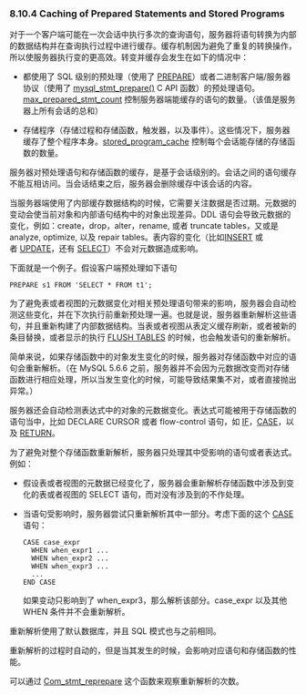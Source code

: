 ### 8.10.4 Caching of Prepared Statements and Stored Programs

对于一个客户端可能在一次会话中执行多次的查询语句，服务器将语句转换为内部的数据结构并在查询执行过程中进行缓存。缓存机制因为避免了重复的转换操作，所以使服务器执行变的更高效。转变并缓存会发生在如下的情况中：

* 都使用了 SQL 级别的预处理（使用了 [PREPARE][1]）或者二进制客户端/服务器协议（使用了 [mysql_stmt_prepare()][2] C API 函数）的预处理语句。[max_prepared_stmt_count][3] 控制服务器端能缓存的语句的数量。（该值是服务器上所有会话的总和）

* 存储程序（存储过程和存储函数，触发器，以及事件）。这些情况下，服务器缓存了整个程序本身。[stored_program_cache][4] 控制每个会话能存储的存储函数的数量。

服务器对预处理语句和存储函数的缓存，是基于会话级别的。会话之间的语句缓存不能互相访问。当会话结束之后，服务器会删除缓存中该会话的内容。

当服务器端使用了内部缓存数据结构的时候，它需要关注数据是否过期。元数据的变动会使当前对象和内部语句结构中的对象出现差异。DDL 语句会导致元数据的变化，例如：create，drop，alter，rename, 或者 truncate tables，又或是 analyze, optimize, 以及 repair tables。表内容的变化（比如[INSERT][6] 或者 [UPDATE][7]，还有 [SELECT][8]）不会对元数据造成影响。

下面就是一个例子。假设客户端预处理如下语句

```
PREPARE s1 FROM 'SELECT * FROM t1';
```

为了避免表或者视图的元数据变化对相关预处理语句带来的影响，服务器会自动检测这些变化，并在下次执行前重新预处理一遍。也就是说，服务器重新解析这些语句，并且重新构建了内部数据结构。当表或者视图从表定义缓存刷新，或者被新的条目替换，或者显示的执行 [FLUSH TABLES][9] 的时候，也会触发语句的重新解析。

简单来说，如果存储函数中的对象发生变化的时候，服务器对存储函数中对应的语句会重新解析。（在 MySQL 5.6.6 之前，服务器并不会因为元数据改变而对存储函数进行相应处理，所以当发生变化的时候，可能导致结果集不对，或者直接抛出异常。）

服务器还会自动检测表达式中的对象的元数据变化。表达式可能被用于存储函数的语句当中，比如 DECLARE CURSOR 或者 flow-control 语句，如 [IF][10]，[CASE][11]，以及 [RETURN][12]。

为了避免对整个存储函数重新解析，服务器只处理其中受影响的语句或者表达式。例如：

* 假设表或者视图的元数据已经变化了，服务器会重新解析存储函数中涉及到变化的表或者视图的 SELECT 语句，而对没有涉及到的不作处理。

* 当语句受影响时，服务器尝试只重新解析其中一部分。考虑下面的这个 [CASE][5] 语句：

	```
	CASE case_expr
	  WHEN when_expr1 ...
	  WHEN when_expr2 ...
	  WHEN when_expr3 ...
	  ...
	END CASE
	```
	
	如果变动只影响到了 when_expr3，那么解析该部分。case_expr 以及其他 WHEN 条件并不会重新解析。

重新解析使用了默认数据库，并且 SQL 模式也与之前相同。

重新解析的过程时自动的，但是当其发生的时候，会影响对应语句和存储函数的性能。

可以通过 [Com_stmt_reprepare][13] 这个函数来观察重新解析的次数。

[1]:sql-syntax.html#prepare
[2]:connectors-apis.html#mysql-stmt-prepare
[3]:server-administration.html#sysvar_max_prepared_stmt_count
[4]:server-administration.html#sysvar_stored_program_cache
[5]:sql-syntax.html#case
[6]:sql-syntax.html#insert
[7]:sql-syntax.html#update
[8]:sql-syntax.html#select
[9]:sql-syntax.html#flush
[10]:sql-syntax.html#if
[11]:sql-syntax.html#case
[12]:sql-syntax.html#return
[13]:server-administration.html#statvar_Com_xxx